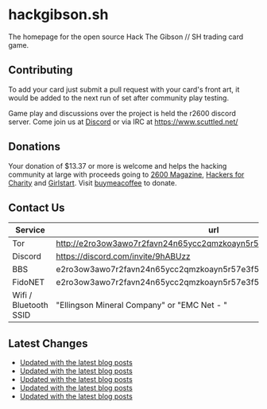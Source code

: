 # hackgibson.sh
The homepage for the open source Hack The Gibson // SH trading card game.


## Contributing

To add your card just submit a pull request with your card's front art, it would be added to the next run of set after community play testing.

Game play and discussions over the project is held the r2600 discord server. Come join us at [Discord](https://discord.com/invite/9hABUzz) or via IRC at https://www.scuttled.net/


## Donations

Your donation of $13.37 or more is welcome and helps the hacking community at large with proceeds going to [2600 Magazine](https://2600.com/), [Hackers for Charity](https://hackersforcharity.org) and [Girlstart](https://girlstart.org).  Visit [buymeacoffee](https://www.buymeacoffee.com/hackgibson.sh) to donate.


## Contact Us

Service | url
-|-
Tor | http://e2ro3ow3awo7r2favn24n65ycc2qmzkoayn5r57e3f56nvjwdcgg32ad.onion
Discord | https://discord.com/invite/9hABUzz
BBS | e2ro3ow3awo7r2favn24n65ycc2qmzkoayn5r57e3f56nvjwdcgg32ad.onion:23
FidoNET | e2ro3ow3awo7r2favn24n65ycc2qmzkoayn5r57e3f56nvjwdcgg32ad.onion:24554
Wifi / Bluetooth SSID | "Ellingson Mineral Company" or "EMC Net - <fidonet address>"

## Latest Changes
<!-- BLOG-POST-LIST:START -->
- [Updated with the latest blog posts](https://github.com/DFW2600/hackgibson.sh/commit/ee3c21b017265c45de015bb6d0c6db0fb992faa7)
- [Updated with the latest blog posts](https://github.com/DFW2600/hackgibson.sh/commit/b3623fe0d80d4da362f6d41468ab6fdca8e885ff)
- [Updated with the latest blog posts](https://github.com/DFW2600/hackgibson.sh/commit/0746e9ae53b80fd1004675e395c2769592068081)
- [Updated with the latest blog posts](https://github.com/DFW2600/hackgibson.sh/commit/0c175d4d0152f34143a34e26da2d2d3f9a25aaf5)
- [Updated with the latest blog posts](https://github.com/DFW2600/hackgibson.sh/commit/67900d06928ab22afe710e82da1162e58cad9fb1)
<!-- BLOG-POST-LIST:END -->
